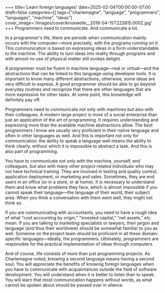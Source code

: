 +++
title='Learn foreign languages'
date=2025-02-04T00:00:00-07:00
draft=false
categories=[]
tags=["charlemagne", "language", "programmers", "languages", "machine", "ideas"]
cover_image='/images/cover/knoxwelle__2018-04-15T223815.000Z.jpg'
+++
Programmers need to communicate. And communicate a lot.

In a programmer's life, there are periods when communication mainly occurs with the computer—more precisely, with the programs running on it. This communication is based on expressing ideas in a form understandable to the machine. The ability to turn ideas into reality through programs and with almost no use of physical matter still evokes delight.

A programmer must be fluent in machine language—real or virtual—and the abstractions that can be linked to this language using developer tools. It is important to know many different abstractions; otherwise, some ideas are very difficult to express. A good programmer should be able to go beyond everyday routines and recognize that there are other languages that are more expressive for other tasks. At some point, this knowledge will definitely pay off.

Programmers need to communicate not only with machines but also with their colleagues. A modern large project is more of a social enterprise than just an application of the art of programming. It requires understanding and expressing more than the available machine abstractions allow. The best programmers I know are usually very proficient in their native language and often in other languages as well. And this is important not only for communication: the ability to speak a language well means the ability to think clearly, without which it is impossible to abstract a task. And this is also part of programming.

You have to communicate not only with the machine, yourself, and colleagues, but also with many other project-related individuals who may not have technical training. They are involved in testing and quality control, application deployment, or marketing and sales. Sometimes, they are end users in an office (or in a store, or at home). It is necessary to understand them and know what problems they face, which is almost impossible if you cannot speak their language—the language of their world, their subject area. When you think a conversation with them went well, they might not think so.

If you are communicating with accountants, you need to have a rough idea of what "cost accounting by origin," "invested capital," "net assets," etc. mean. If you are talking to marketing specialists or lawyers, their jargon and language (and thus their worldview) should be somewhat familiar to you as well. Someone on the project team should be proficient in all these domain-specific languages—ideally, the programmers. Ultimately, programmers are responsible for the practical implementation of ideas through computers.

And of course, life consists of more than just programming projects. As Charlemagne noted, knowing a second language means having a second soul. You will appreciate the benefits of knowing foreign languages when you have to communicate with acquaintances outside the field of software development. You will understand when it is better to listen than to speak. You will learn that most communication happens without words, as what cannot be spoken about should be passed over in silence.